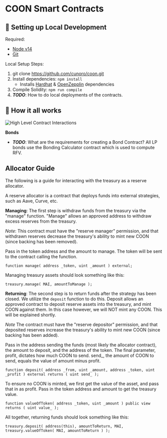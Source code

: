 # COON Smart Contracts


##  🔧 Setting up Local Development
Required:
- [Node v14](https://nodejs.org/download/release/latest-v14.x/)
- [Git](https://git-scm.com/downloads)


Local Setup Steps:
1. git clone https://github.com/cunoro/coon.git
1. Install dependencies: `npm install`
    - Installs [Hardhat](https://hardhat.org/getting-started/) & [OpenZepplin](https://docs.openzeppelin.com/contracts/4.x/) dependencies
1. Compile Solidity: `npm run compile`
1. **_TODO_**: How to do local deployments of the contracts.


## 🤨 How it all works
![High Level Contract Interactions](./docs/box-diagram.png)

<!-- ## Mainnet Contracts & Addresses

|Contract       | Addresss                                                                                                            | Notes   |
|:-------------:|:-------------------------------------------------------------------------------------------------------------------:|-------|
|COON            |[0xC250e9987A032ACAC293d838726C511E6E1C029d](https://polygonscan.com/address/0xC250e9987A032ACAC293d838726C511E6E1C029d)| Main Token Contract|
|sCOON           |[0xAAc144Dc08cE39Ed92182dd85ded60E5000C9e67](https://polygonscan.com/address/0xAAc144Dc08cE39Ed92182dd85ded60E5000C9e67)| Staked Coon|
|Treasury       |[0x8ce47D56EAa1299d3e06FF3E04637449fFb01C9C](https://polygonscan.com/address/0x8ce47D56EAa1299d3e06FF3E04637449fFb01C9C)| CunoroCoon Treasury holds all the assets        |
|Staking |[0xC8B0243F350AA5F8B979b228fAe522DAFC61221a](https://polygonscan.com/address/0xC8B0243F350AA5F8B979b228fAe522DAFC61221a/)| Main Staking contract responsible for calling rebases every 28800 seconds|
|StakingHelper  |[0x76B38319483b570B4BCFeD2D35d191d3c9E01691](https://polygonscan.com/address/0x76B38319483b570B4BCFeD2D35d191d3c9E01691)| Helper Contract to Stake with 0 warmup |
|DAO            |[0x929A27c46041196e1a49C7B459d63eC9A20cd879](https://polygonscan.com/address/0x929A27c46041196e1a49C7B459d63eC9A20cd879)|Storage Wallet for DAO under MS |
|Staking Warm Up|[0x8b2943667957ec2ce851fd449b7a870f253ca1e7](https://polygonscan.com/address/0x8b2943667957ec2ce851fd449b7a870f253ca1e7)| Instructs the Staking contract when a user can claim sCOON | -->


**Bonds**
- **_TODO_**: What are the requirements for creating a Bond Contract?
All LP bonds use the Bonding Calculator contract which is used to compute RFV.

<!-- |Contract       | Addresss                                                                                                            | Notes   |
|:-------------:|:-------------------------------------------------------------------------------------------------------------------:|-------|
|Bond Calculator|[0x651125e097D7e691f3Df5F9e5224f0181E3A4a0E](https://polygonscan.com/address/0x651125e097D7e691f3Df5F9e5224f0181E3A4a0E)| |
|MAI bond|[0x603A74Fd527b85E0A1e205517c1f24aC71f5C263](https://polygonscan.com/address/0x603A74Fd527b85E0A1e205517c1f24aC71f5C263)| Main bond managing serve mechanics for COON/MAI|
|MAI/COON LP Bond|[0x706587BD39322A6a78ddD5491cDbb783F8FD983E](https://polygonscan.com/address/0x706587BD39322A6a78ddD5491cDbb783F8FD983E)| Manages mechhanism for thhe protocol to buy back its own liquidity from the pair. | -->


## Allocator Guide

The following is a guide for interacting with the treasury as a reserve allocator.

A reserve allocator is a contract that deploys funds into external strategies, such as Aave, Curve, etc.

<!-- Treasury Address: `0x8ce47D56EAa1299d3e06FF3E04637449fFb01C9C` -->

**Managing**:
The first step is withdraw funds from the treasury via the "manage" function. "Manage" allows an approved address to withdraw excess reserves from the treasury.

*Note*: This contract must have the "reserve manager" permission, and that withdrawn reserves decrease the treasury's ability to mint new COON (since backing has been removed).

Pass in the token address and the amount to manage. The token will be sent to the contract calling the function.

```
function manage( address _token, uint _amount ) external;
```

Managing treasury assets should look something like this:
```
treasury.manage( MAI, amountToManage );
```

**Returning**:
The second step is to return funds after the strategy has been closed.
We utilize the `deposit` function to do this. Deposit allows an approved contract to deposit reserve assets into the treasury, and mint COON against them. In this case however, we will NOT mint any COON. This will be explained shortly.

*Note* The contract must have the "reserve depositor" permission, and that deposited reserves increase the treasury's ability to mint new COON (since backing has been added).


Pass in the address sending the funds (most likely the allocator contract), the amount to deposit, and the address of the token. The final parameter, profit, dictates how much COON to send. send_, the amount of COON to send, equals the value of amount minus profit.
```
function deposit( address _from, uint _amount, address _token, uint _profit ) external returns ( uint send_ );
```

To ensure no COON is minted, we first get the value of the asset, and pass that in as profit.
Pass in the token address and amount to get the treasury value.
```
function valueOfToken( address _token, uint _amount ) public view returns ( uint value_ );
```

All together, returning funds should look something like this:
```
treasury.deposit( address(this), amountToReturn, MAI, treasury.valueOfToken( MAI, amountToReturn ) );
```
